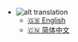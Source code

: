 - ![alt translation](https://cdn.leinbo.com/assets/images/translate.svg?30px*30px)
  - [:uk: English](/)
  - [:cn: 简体中文](/zh-cn/)
